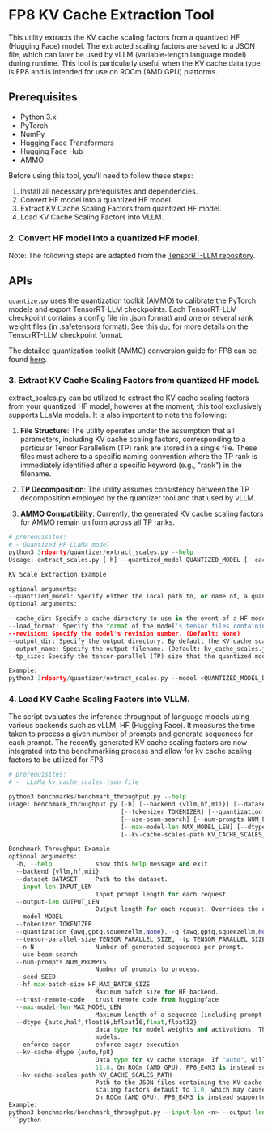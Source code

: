 # FP8 KV Cache Extraction Tool

This utility extracts the KV cache scaling factors from a quantized HF (Hugging Face) model. The extracted scaling factors are saved to a JSON file, which can later be used by vLLM (variable-length language model) during runtime. This tool is particularly useful when the KV cache data type is FP8 and is intended for use on ROCm (AMD GPU) platforms.

## Prerequisites

- Python 3.x
- PyTorch
- NumPy
- Hugging Face Transformers
- Hugging Face Hub
- AMMO 

Before using this tool, you'll need to follow these steps:

1. Install all necessary prerequisites and dependencies. 
2. Convert HF model into a quantized HF model. 
3. Extract KV Cache Scaling Factors from quantized HF model.
4. Load KV Cache Scaling Factors into VLLM.

### 2. Convert HF model into a quantized HF model.
Note: The following steps are adapted from the [TensorRT-LLM repository](https://github.com/NVIDIA/TensorRT-LLM/blob/main/examples/quantization/README.md).
## APIs

[`quantize.py`](3rdparty/quantizer/quantize.py) uses the quantization toolkit  (AMMO) to calibrate the PyTorch models and export TensorRT-LLM checkpoints. Each TensorRT-LLM checkpoint contains a config file (in .json format) and one or several rank weight files (in .safetensors format). See this [`doc`](../../docs/source/new_workflow.md) for more details on the TensorRT-LLM checkpoint format.

The detailed quantization toolkit (AMMO) conversion guide for FP8 can be found [here](https://github.com/ROCm/vllm-fp8/blob/fp8_kv/3rdparty/README.md).

### 3. Extract KV Cache Scaling Factors from quantized HF model.
extract_scales.py can be utilized to extract the KV cache scaling factors from your quantized HF model, however at the moment, this tool exclusively supports LLaMa models. It is also important to note the following:
1. **File Structure**: The utility operates under the assumption that all parameters, including KV cache scaling factors, corresponding to a particular Tensor Parallelism (TP) rank are stored in a single file. These files must adhere to a specific naming convention where the TP rank is immediately identified after a specific keyword (e.g., "rank") in the filename.

2. **TP Decomposition**: The utility assumes consistency between the TP decomposition employed by the quantizer tool and that used by vLLM.

3. **AMMO Compatibility**: Currently, the generated KV cache scaling factors for AMMO remain uniform across all TP ranks.

```python
# prerequisites:
# - Quantized HF LLaMa model 
python3 3rdparty/quantizer/extract_scales.py --help
Useage: extract_scales.py [-h] --quantized_model QUANTIZED_MODEL [--cache_dir CACHE_DIR] [--load_format {auto,safetensors,npz,pt}] [--revision REVISION] [--output_dir OUTPUT_DIR] [--output_name OUTPUT_NAME] [--tp_size TP_SIZE]

KV Scale Extraction Example

optional arguments:
--quantized_model: Specify either the local path to, or name of, a quantized HF model. It is expected that the quantization format is FP8_E4M3, for use on ROCm (AMD GPU).
Optional arguments:

--cache_dir: Specify a cache directory to use in the event of a HF model download. (Default: None)
--load_format: Specify the format of the model's tensor files containing the KV cache scaling factors. (Choices: auto, safetensors, npz, pt; Default: auto)
--revision: Specify the model's revision number. (Default: None)
--output_dir: Specify the output directory. By default the KV cache scaling factors will be saved in the model directory. (Default: None)
--output_name: Specify the output filename. (Default: kv_cache_scales.json)
--tp_size: Specify the tensor-parallel (TP) size that the quantized model should correspond to. If specified, during KV cache scaling factor extraction the observed TP size will be checked against this and an error will be raised if there is a mismatch. (Default: None)

Example:
python3 3rdparty/quantizer/extract_scales.py --model <QUANTIZED_MODEL_DIR> --tp_size --output_dir <PATH_TO_OUTPUT_DIR>
```
### 4. Load KV Cache Scaling Factors into VLLM.
The script evaluates the inference throughput of language models using various backends such as vLLM, HF (Hugging Face). It measures the time taken to process a given number of prompts and generate sequences for each prompt. The recently generated KV cache scaling factors are now integrated into the benchmarking process and allow for kv cache scaling factors to be utilized for FP8.
```python
# prerequisites:
# -  LLaMa kv_cache_scales.json file

python3 benchmarks/benchmark_throughput.py --help 
usage: benchmark_throughput.py [-h] [--backend {vllm,hf,mii}] [--dataset DATASET] [--input-len INPUT_LEN] [--output-len OUTPUT_LEN] [--model MODEL]
                               [--tokenizer TOKENIZER] [--quantization {awq,gptq,squeezellm,None}] [--tensor-parallel-size TENSOR_PARALLEL_SIZE] [--n N]
                               [--use-beam-search] [--num-prompts NUM_PROMPTS] [--seed SEED] [--hf-max-batch-size HF_MAX_BATCH_SIZE] [--trust-remote-code]
                               [--max-model-len MAX_MODEL_LEN] [--dtype {auto,half,float16,bfloat16,float,float32}] [--enforce-eager] [--kv-cache-dtype {auto,fp8}]
                               [--kv-cache-scales-path KV_CACHE_SCALES_PATH]

Benchmark Throughput Example  
optional arguments:
  -h, --help            show this help message and exit
  --backend {vllm,hf,mii}
  --dataset DATASET     Path to the dataset.
  --input-len INPUT_LEN
                        Input prompt length for each request
  --output-len OUTPUT_LEN
                        Output length for each request. Overrides the output length from the dataset.
  --model MODEL
  --tokenizer TOKENIZER
  --quantization {awq,gptq,squeezellm,None}, -q {awq,gptq,squeezellm,None}
  --tensor-parallel-size TENSOR_PARALLEL_SIZE, -tp TENSOR_PARALLEL_SIZE
  --n N                 Number of generated sequences per prompt.
  --use-beam-search
  --num-prompts NUM_PROMPTS
                        Number of prompts to process.
  --seed SEED
  --hf-max-batch-size HF_MAX_BATCH_SIZE
                        Maximum batch size for HF backend.
  --trust-remote-code   trust remote code from huggingface
  --max-model-len MAX_MODEL_LEN
                        Maximum length of a sequence (including prompt and output). If None, will be derived from the model.
  --dtype {auto,half,float16,bfloat16,float,float32}
                        data type for model weights and activations. The "auto" option will use FP16 precision for FP32 and FP16 models, and BF16 precision for BF16
                        models.
  --enforce-eager       enforce eager execution
  --kv-cache-dtype {auto,fp8}
                        Data type for kv cache storage. If "auto", will use model data type. FP8_E5M2 (without scaling) is only supported on cuda version greater than
                        11.8. On ROCm (AMD GPU), FP8_E4M3 is instead supported for common inference criteria.
  --kv-cache-scales-path KV_CACHE_SCALES_PATH
                        Path to the JSON files containing the KV cache scaling factors. This should generally be supplied, when KV cache dtype is FP8. Otherwise, KV cache
                        scaling factors default to 1.0, which may cause accuracy issues. FP8_E5M2 (without scaling) is only supported on cuda version greater than 11.8.
                        On ROCm (AMD GPU), FP8_E4M3 is instead supported for common inference criteria.
Example:
python3 benchmarks/benchmark_throughput.py --input-len <n> --output-len <n> -tp <n> --kv-cache-dtype fp8 --kv-cache-scales-path </path/to/kv_cache_scales.json>
```python
